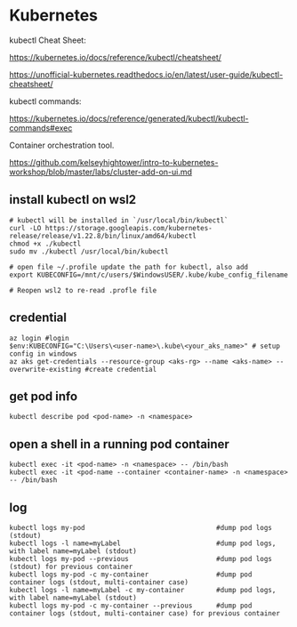 # Kubernetes

kubectl Cheat Sheet:

https://kubernetes.io/docs/reference/kubectl/cheatsheet/

https://unofficial-kubernetes.readthedocs.io/en/latest/user-guide/kubectl-cheatsheet/

kubectl commands:

https://kubernetes.io/docs/reference/generated/kubectl/kubectl-commands#exec

Container orchestration tool.

https://github.com/kelseyhightower/intro-to-kubernetes-workshop/blob/master/labs/cluster-add-on-ui.md


## install kubectl on wsl2
```
# kubectl will be installed in `/usr/local/bin/kubectl`
curl -LO https://storage.googleapis.com/kubernetes-release/release/v1.22.8/bin/linux/amd64/kubectl
chmod +x ./kubectl
sudo mv ./kubectl /usr/local/bin/kubectl

# open file ~/.profile update the path for kubectl, also add
export KUBECONFIG=/mnt/c/users/$WindowsUSER/.kube/kube_config_filename

# Reopen wsl2 to re-read .profle file
```

## credential
```
az login #login
$env:KUBECONFIG="C:\Users\<user-name>\.kube\<your_aks_name>" # setup config in windows
az aks get-credentials --resource-group <aks-rg> --name <aks-name> --overwrite-existing #create credential
```

## get pod info
```
kubectl describe pod <pod-name> -n <namespace>
```

## open a shell in a running pod container
```
kubectl exec -it <pod-name> -n <namespace> -- /bin/bash
kubectl exec -it <pod-name --container <container-name> -n <namespace> -- /bin/bash
```

## log
```
kubectl logs my-pod                                 #dump pod logs (stdout)
kubectl logs -l name=myLabel                        #dump pod logs, with label name=myLabel (stdout)
kubectl logs my-pod --previous                      #dump pod logs (stdout) for previous container
kubectl logs my-pod -c my-container                 #dump pod container logs (stdout, multi-container case)
kubectl logs -l name=myLabel -c my-container        #dump pod logs, with label name=myLabel (stdout)
kubectl logs my-pod -c my-container --previous      #dump pod container logs (stdout, multi-container case) for previous container
```

